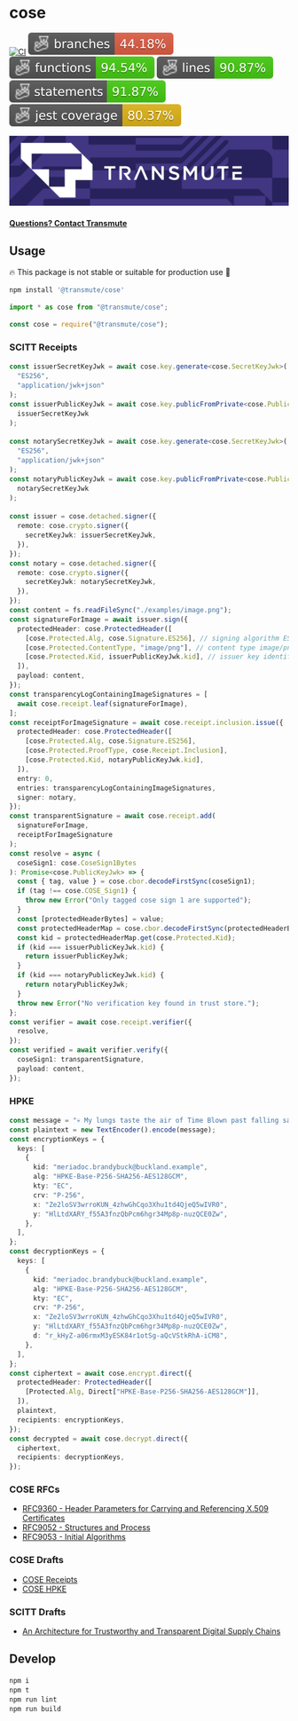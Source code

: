 # cose

[![CI](https://github.com/transmute-industries/cose/actions/workflows/ci.yml/badge.svg)](https://github.com/transmute-industries/cose/actions/workflows/ci.yml)
![Branches](./badges/coverage-branches.svg)
![Functions](./badges/coverage-functions.svg)
![Lines](./badges/coverage-lines.svg)
![Statements](./badges/coverage-statements.svg)
![Jest coverage](./badges/coverage-jest%20coverage.svg)

<!-- [![NPM](https://nodei.co/npm/@transmute/cose.png?mini=true)](https://npmjs.org/package/@transmute/cose) -->

<img src="./transmute-banner.png" />

#### [Questions? Contact Transmute](https://transmute.typeform.com/to/RshfIw?typeform-source=cose)

## Usage

🔥 This package is not stable or suitable for production use 🚧

```bash
npm install '@transmute/cose'
```

```ts
import * as cose from "@transmute/cose";
```

```js
const cose = require("@transmute/cose");
```

### SCITT Receipts

```ts
const issuerSecretKeyJwk = await cose.key.generate<cose.SecretKeyJwk>(
  "ES256",
  "application/jwk+json"
);
const issuerPublicKeyJwk = await cose.key.publicFromPrivate<cose.PublicKeyJwk>(
  issuerSecretKeyJwk
);

const notarySecretKeyJwk = await cose.key.generate<cose.SecretKeyJwk>(
  "ES256",
  "application/jwk+json"
);
const notaryPublicKeyJwk = await cose.key.publicFromPrivate<cose.PublicKeyJwk>(
  notarySecretKeyJwk
);

const issuer = cose.detached.signer({
  remote: cose.crypto.signer({
    secretKeyJwk: issuerSecretKeyJwk,
  }),
});
const notary = cose.detached.signer({
  remote: cose.crypto.signer({
    secretKeyJwk: notarySecretKeyJwk,
  }),
});
const content = fs.readFileSync("./examples/image.png");
const signatureForImage = await issuer.sign({
  protectedHeader: cose.ProtectedHeader([
    [cose.Protected.Alg, cose.Signature.ES256], // signing algorithm ES256
    [cose.Protected.ContentType, "image/png"], // content type image/png
    [cose.Protected.Kid, issuerPublicKeyJwk.kid], // issuer key identifier
  ]),
  payload: content,
});
const transparencyLogContainingImageSignatures = [
  await cose.receipt.leaf(signatureForImage),
];
const receiptForImageSignature = await cose.receipt.inclusion.issue({
  protectedHeader: cose.ProtectedHeader([
    [cose.Protected.Alg, cose.Signature.ES256],
    [cose.Protected.ProofType, cose.Receipt.Inclusion],
    [cose.Protected.Kid, notaryPublicKeyJwk.kid],
  ]),
  entry: 0,
  entries: transparencyLogContainingImageSignatures,
  signer: notary,
});
const transparentSignature = await cose.receipt.add(
  signatureForImage,
  receiptForImageSignature
);
const resolve = async (
  coseSign1: cose.CoseSign1Bytes
): Promise<cose.PublicKeyJwk> => {
  const { tag, value } = cose.cbor.decodeFirstSync(coseSign1);
  if (tag !== cose.COSE_Sign1) {
    throw new Error("Only tagged cose sign 1 are supported");
  }
  const [protectedHeaderBytes] = value;
  const protectedHeaderMap = cose.cbor.decodeFirstSync(protectedHeaderBytes);
  const kid = protectedHeaderMap.get(cose.Protected.Kid);
  if (kid === issuerPublicKeyJwk.kid) {
    return issuerPublicKeyJwk;
  }
  if (kid === notaryPublicKeyJwk.kid) {
    return notaryPublicKeyJwk;
  }
  throw new Error("No verification key found in trust store.");
};
const verifier = await cose.receipt.verifier({
  resolve,
});
const verified = await verifier.verify({
  coseSign1: transparentSignature,
  payload: content,
});
```

### HPKE

```ts
const message = "💀 My lungs taste the air of Time Blown past falling sands ⌛";
const plaintext = new TextEncoder().encode(message);
const encryptionKeys = {
  keys: [
    {
      kid: "meriadoc.brandybuck@buckland.example",
      alg: "HPKE-Base-P256-SHA256-AES128GCM",
      kty: "EC",
      crv: "P-256",
      x: "Ze2loSV3wrroKUN_4zhwGhCqo3Xhu1td4QjeQ5wIVR0",
      y: "HlLtdXARY_f55A3fnzQbPcm6hgr34Mp8p-nuzQCE0Zw",
    },
  ],
};
const decryptionKeys = {
  keys: [
    {
      kid: "meriadoc.brandybuck@buckland.example",
      alg: "HPKE-Base-P256-SHA256-AES128GCM",
      kty: "EC",
      crv: "P-256",
      x: "Ze2loSV3wrroKUN_4zhwGhCqo3Xhu1td4QjeQ5wIVR0",
      y: "HlLtdXARY_f55A3fnzQbPcm6hgr34Mp8p-nuzQCE0Zw",
      d: "r_kHyZ-a06rmxM3yESK84r1otSg-aQcVStkRhA-iCM8",
    },
  ],
};
const ciphertext = await cose.encrypt.direct({
  protectedHeader: ProtectedHeader([
    [Protected.Alg, Direct["HPKE-Base-P256-SHA256-AES128GCM"]],
  ]),
  plaintext,
  recipients: encryptionKeys,
});
const decrypted = await cose.decrypt.direct({
  ciphertext,
  recipients: decryptionKeys,
});
```

### COSE RFCs

- [RFC9360 - Header Parameters for Carrying and Referencing X.509 Certificates](https://datatracker.ietf.org/doc/rfc9360/)
- [RFC9052 - Structures and Process](https://datatracker.ietf.org/doc/html/rfc9052)
- [RFC9053 - Initial Algorithms](https://datatracker.ietf.org/doc/html/rfc9053)

### COSE Drafts

- [COSE Receipts](https://datatracker.ietf.org/doc/draft-ietf-cose-merkle-tree-proofs/)
- [COSE HPKE](https://datatracker.ietf.org/doc/draft-ietf-cose-hpke/)

### SCITT Drafts

- [An Architecture for Trustworthy and Transparent Digital Supply Chains](https://datatracker.ietf.org/doc/draft-ietf-scitt-architecture/)

## Develop

```bash
npm i
npm t
npm run lint
npm run build
```
